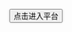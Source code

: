 <button id="myButton">点击进入平台</button>

<script>	
  document.getElementById('myButton').addEventListener('click', function() {
    // 在这里编写点击操作代码  
    window.location.href = '指定的路径.html';
  });
</script>
